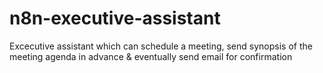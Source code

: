 # n8n-executive-assistant
Excecutive assistant which can schedule a meeting, send synopsis of the meeting agenda in advance &amp; eventually send email for confirmation
